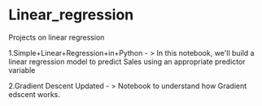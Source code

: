 # Linear_regression
Projects on linear regression

1.Simple+Linear+Regression+in+Python - > In this notebook, we'll build a linear regression model to predict Sales using an appropriate predictor variable

2.Gradient Descent Updated - > Notebook to understand how Gradient edscent works.
